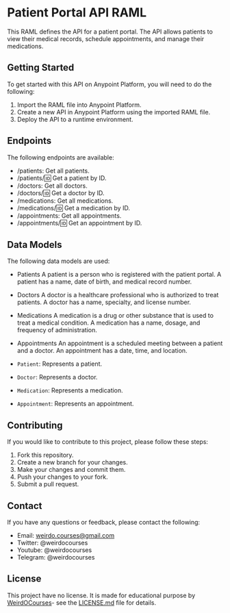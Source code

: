 # Patient Portal API RAML

This RAML defines the API for a patient portal. The API allows patients to view their medical records, schedule appointments, and manage their medications.

## Getting Started

To get started with this API on Anypoint Platform, you will need to do the following:

1. Import the RAML file into Anypoint Platform.
2. Create a new API in Anypoint Platform using the imported RAML file.
3. Deploy the API to a runtime environment.

## Endpoints

The following endpoints are available:

- /patients: Get all patients.
- /patients/:id: Get a patient by ID.
- /doctors: Get all doctors.
- /doctors/:id: Get a doctor by ID.
- /medications: Get all medications.
- /medications/:id: Get a medication by ID.
- /appointments: Get all appointments.
- /appointments/:id: Get an appointment by ID.

## Data Models

The following data models are used:
- Patients
A patient is a person who is registered with the patient portal. A patient has a name, date of birth, and medical record number.

- Doctors
A doctor is a healthcare professional who is authorized to treat patients. A doctor has a name, specialty, and license number.

- Medications
A medication is a drug or other substance that is used to treat a medical condition. A medication has a name, dosage, and frequency of administration.

- Appointments
An appointment is a scheduled meeting between a patient and a doctor. An appointment has a date, time, and location.
- `Patient`: Represents a patient.
- `Doctor`: Represents a doctor.
- `Medication`: Represents a medication.
- `Appointment`: Represents an appointment.

## Contributing

If you would like to contribute to this project, please follow these steps:

1. Fork this repository.
2. Create a new branch for your changes.
3. Make your changes and commit them.
4. Push your changes to your fork.
5. Submit a pull request.

## Contact

If you have any questions or feedback, please contact the following:

* Email: weirdo.courses@gmail.com
* Twitter: @weirdocourses
* Youtube: @weirdocourses
* Telegram: @weirdocourses

## License

This project have no license. It is made for educational purpose by [WeirdOCourses](https://weirdocourses.com/)- see the [LICENSE.md](LICENSE.md) file for details.
